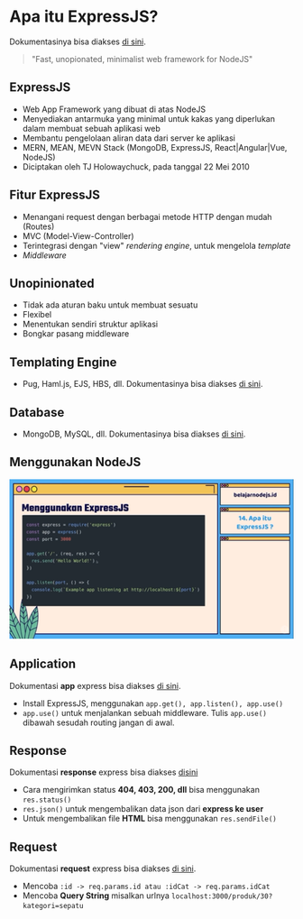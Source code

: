# Apa itu ExpressJS?  
Dokumentasinya bisa diakses [di sini](https://expressjs.com/).      
> "Fast, unopionated, minimalist web framework for NodeJS"  

## ExpressJS  
- Web App Framework yang dibuat di atas NodeJS
- Menyediakan antarmuka yang minimal untuk kakas yang diperlukan dalam membuat sebuah aplikasi web
- Membantu pengelolaan aliran data dari server ke aplikasi
- MERN, MEAN, MEVN Stack (MongoDB, ExpressJS, React|Angular|Vue, NodeJS)
- Diciptakan oleh TJ Holowaychuck, pada tanggal 22 Mei 2010

## Fitur ExpressJS
- Menangani request dengan berbagai metode HTTP dengan mudah (Routes)
- MVC (Model-View-Controller)
- Terintegrasi dengan "view" *rendering engine*, untuk mengelola *template*
- *Middleware*

## Unopinionated  
- Tidak ada aturan baku untuk membuat sesuatu
- Flexibel
- Menentukan sendiri struktur aplikasi
- Bongkar pasang middleware

## Templating Engine  
- Pug, Haml.js, EJS, HBS, dll. Dokumentasinya bisa diakses [di sini](https://expressjs.com/en/resources/template-engines.html).

## Database  
- MongoDB, MySQL, dll. Dokumentasinya bisa diakses [di sini](https://expressjs.com/en/guide/database-integration.html).  

## Menggunakan NodeJS
![Menggunakan ExpressJS](images/Screenshot%20(309).png)


## Application
Dokumentasi **app** express bisa diakses [di sini](https://expressjs.com/en/4x/api.html#app).
- Install ExpressJS, menggunakan `app.get(), app.listen(), app.use()`
- `app.use()` untuk menjalankan sebuah middleware. Tulis `app.use()` dibawah sesudah routing jangan di awal.

## Response
Dokumentasi **response** express bisa diakses [disini](https://expressjs.com/en/4x/api.html#res)
- Cara mengirimkan status **404, 403, 200, dll** bisa menggunakan `res.status()`
- `res.json()` untuk mengembalikan data json dari **express ke user**
- Untuk mengembalikan file **HTML** bisa menggunakan `res.sendFile()`  

## Request
Dokumentasi **request** express bisa diakses [di sini](https://expressjs.com/en/4x/api.html#req).
- Mencoba `:id -> req.params.id atau :idCat -> req.params.idCat`
- Mencoba **Query String** misalkan urlnya `localhost:3000/produk/30?kategori=sepatu` 